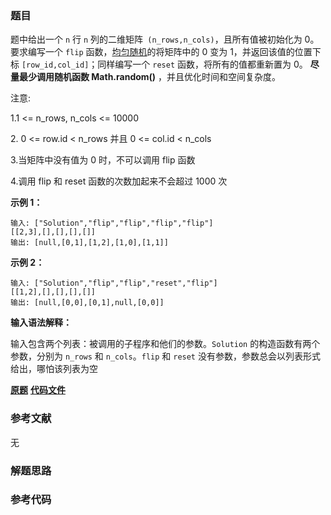 ### 题目
题中给出一个 `n` 行 `n` 列的二维矩阵` (n_rows,n_cols)`，且所有值被初始化为 0。要求编写一个 `flip`
函数，[均匀随机](https://en.wikipedia.org/wiki/Discrete_uniform_distribution)的将矩阵中的 0
变为 1，并返回该值的位置下标 `[row_id,col_id]`；同样编写一个 `reset` 函数，将所有的值都重新置为 0。 **尽量最少调用随机函数
Math.random()** ，并且优化时间和空间复杂度。

注意:

1.1 <= n_rows, n_cols <= 10000

2\. 0 <= row.id < n_rows 并且 0 <= col.id < n_cols

3.当矩阵中没有值为 0 时，不可以调用 flip 函数

4.调用 flip 和 reset 函数的次数加起来不会超过 1000 次

**示例 1：**

    
    
    输入: ["Solution","flip","flip","flip","flip"]
    [[2,3],[],[],[],[]]
    输出: [null,[0,1],[1,2],[1,0],[1,1]]
    

**示例 2：**

    
    
    输入: ["Solution","flip","flip","reset","flip"]
    [[1,2],[],[],[],[]]
    输出: [null,[0,0],[0,1],null,[0,0]]

**输入语法解释：**

输入包含两个列表：被调用的子程序和他们的参数。`Solution` 的构造函数有两个参数，分别为 `n_rows` 和 `n_cols`。`flip` 和
`reset` 没有参数，参数总会以列表形式给出，哪怕该列表为空

 **[原题](https://leetcode-cn.com/problems/random-flip-matrix/)**    **[代码文件]()**


### 参考文献
无

### 解题思路




### 参考代码

```go


```




